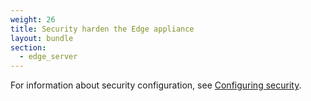 ```yaml
---
weight: 26
title: Security harden the Edge appliance
layout: bundle
section:
  - edge_server
---
```


For information about security configuration, see [Configuring security](/edge/edge-configuration/#configuring-security). 
